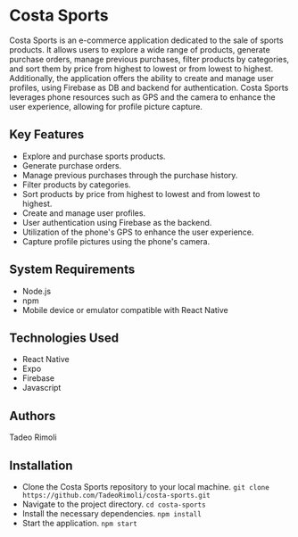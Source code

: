 
# Costa Sports

Costa Sports is an e-commerce application dedicated to the sale of sports products. It allows users to explore a wide range of products, generate purchase orders, manage previous purchases, filter products by categories, and sort them by price from highest to lowest or from lowest to highest. Additionally, the application offers the ability to create and manage user profiles, using Firebase as DB and backend for authentication. Costa Sports leverages phone resources such as GPS and the camera to enhance the user experience, allowing for profile picture capture.

## Key Features

- Explore and purchase sports products.
- Generate purchase orders.
- Manage previous purchases through the purchase history.
- Filter products by categories.
- Sort products by price from highest to lowest and from lowest to highest.
- Create and manage user profiles.
- User authentication using Firebase as the backend.
- Utilization of the phone's GPS to enhance the user experience.
- Capture profile pictures using the phone's camera.
## System Requirements

- Node.js
- npm
- Mobile device or emulator compatible with React Native
## Technologies Used

- React Native
- Expo
- Firebase
- Javascript
## Authors

Tadeo Rimoli
## Installation

- Clone the Costa Sports repository to your local machine. `git clone https://github.com/TadeoRimoli/costa-sports.git`
- Navigate to the project directory. `cd costa-sports`
- Install the necessary dependencies. `npm install`
- Start the application. `npm start`
